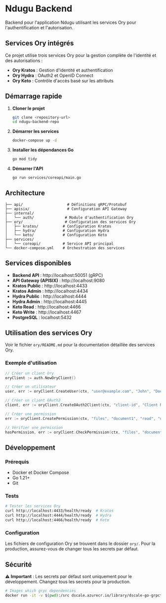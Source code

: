 # Ndugu Backend

Backend pour l'application Ndugu utilisant les services Ory pour l'authentification et l'autorisation.

## Services Ory intégrés

Ce projet utilise trois services Ory pour la gestion complète de l'identité et des autorisations :

- **Ory Kratos** : Gestion d'identité et authentification
- **Ory Hydra** : OAuth2 et OpenID Connect
- **Ory Keto** : Contrôle d'accès basé sur les attributs

## Démarrage rapide

1. **Cloner le projet**
   ```bash
   git clone <repository-url>
   cd ndugu-backend-repo
   ```

2. **Démarrer les services**
   ```bash
   docker-compose up -d
   ```

3. **Installer les dépendances Go**
   ```bash
   go mod tidy
   ```

4. **Démarrer l'API**
   ```bash
   go run services/coreapi/main.go
   ```

## Architecture

```
├── api/                    # Définitions gRPC/Protobuf
├── apisix/                 # Configuration API Gateway
├── internal/
│   └── auth/              # Module d'authentification Ory
├── ory/                   # Configuration des services Ory
│   ├── kratos/           # Configuration Kratos
│   ├── hydra/            # Configuration Hydra
│   └── keto/             # Configuration Keto
├── services/
│   └── coreapi/          # Service API principal
└── docker-compose.yml    # Orchestration des services
```

## Services disponibles

- **Backend API** : http://localhost:50051 (gRPC)
- **API Gateway (APISIX)** : http://localhost:9080
- **Kratos Public** : http://localhost:4433
- **Kratos Admin** : http://localhost:4434
- **Hydra Public** : http://localhost:4444
- **Hydra Admin** : http://localhost:4445
- **Keto Read** : http://localhost:4466
- **Keto Write** : http://localhost:4467
- **PostgreSQL** : localhost:5432

## Utilisation des services Ory

Voir le fichier `ory/README.md` pour la documentation détaillée des services Ory.

### Exemple d'utilisation

```go
// Créer un client Ory
oryClient := auth.NewOryClient()

// Créer un utilisateur
user, err := oryClient.CreateUser(ctx, "user@example.com", "John", "Doe")

// Créer un client OAuth2
client, err := oryClient.CreateOAuth2Client(ctx, "client-id", "Client Name", "http://localhost:3000/callback")

// Créer une permission
err := oryClient.CreatePermission(ctx, "files", "document1", "read", "user:123")

// Vérifier une permission
hasPermission, err := oryClient.CheckPermission(ctx, "files", "document1", "read", "user:123")
```

## Développement

### Prérequis
- Docker et Docker Compose
- Go 1.21+
- Git

### Tests
```bash
# Tester les services Ory
curl http://localhost:4433/health/ready  # Kratos
curl http://localhost:4444/health/ready  # Hydra
curl http://localhost:4466/health/ready  # Keto
```

### Configuration

Les fichiers de configuration Ory se trouvent dans le dossier `ory/`. Pour la production, assurez-vous de changer tous les secrets par défaut.

## Sécurité

⚠️ **Important** : Les secrets par défaut sont uniquement pour le développement. Changez tous les secrets pour la production.

```bash
# Images which grpc dependencies
docker run -it -v $(pwd):/src dscale.azurecr.io/library/dscale-go-grpctools-go1.23:v1.0.0 bash
```